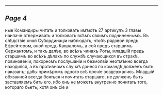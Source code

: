 

---
*Page 4*
---

ные Командиры читать и толковать имѣютъ 27 артикулъ 3 главы наипаче втверживать и толковать всѣмъ своимъ подчиненнымъ. Въ слѣдствіе оной Субординаціи наблюдать, чтобъ рядовой предъ Ефрейтором, оной предъ Капраломъ, а сей предъ старшимъ Сержантомъ, и такъ далѣе, во всѣхъ чинахъ Роты, младшій предъ старшимъ во всѣхъ дѣлахъ по службѣ случающихся въ страхѣ, повиновеніи, покорномъ послушаніи и безмолвіи неотмѣнно всегда находился, а въ противномъ случаѣ донеся по командѣ долженъ быть наказанъ; дабы примѣромъ одного всѣ прочіе воздержались. Младшій обязанной всегда бояться и почитать старшаго, не долженъ быть заставляемъ бить его, ибо онъ не можетъ внутренно почитать того, котораго бьетъ; хотя онъ сіе и
